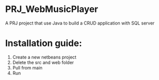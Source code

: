 # PRJ_WebMusicPlayer
A PRJ project that use Java to build a CRUD application with SQL server
# Installation guide:
1. Create a new netbeans project
2. Delete the src and web folder
3. Pull from main
4. Run
